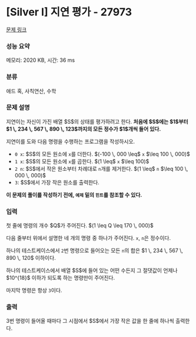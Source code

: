 # [Silver I] 지연 평가 - 27973 

[문제 링크](https://www.acmicpc.net/problem/27973) 

### 성능 요약

메모리: 2020 KB, 시간: 36 ms

### 분류

애드 혹, 사칙연산, 수학

### 문제 설명

<p>지연이는 자신이 가진 배열 $S$의 상태를 평가하려고 한다. <strong>처음에 $S$에는 $1$부터 $1 \, 234 \, 567 \, 890 \, 123$까지의 모든 정수가 $1$개씩 들어 있다.</strong></p>


<p>지연이를 도와 다음 명령을 수행하는 프로그램을 작성하시오.</p>

<ul>
	<li><code>0 x</code>: $S$의 모든 원소에 <code>x</code>를 더한다. $(-100 \, 000 \leq$ <code>x</code> $\leq 100 \, 000)$</li>
	<li><code>1 x</code>: $S$의 모든 원소에 <code>x</code>를 곱한다. $(1 \leq$ <code>x</code> $\leq 100)$</li>
	<li><code>2 n</code>: $S$에서 작은 원소부터 차례대로 <code>n</code>개를 제거한다. $(1 \leq$ <code>n</code> $\leq 100 \, 000 \, 000)$</li>
	<li><code>3</code>: $S$에서 가장 작은 원소를 출력한다.</li>
</ul>

<p><strong>이 문제의 풀이를 작성하기 전에, <code>예제</code> 밑의 <code>힌트</code>를 참조할 수 있다.</strong></p>

### 입력 

 <p>첫 줄에 명령의 개수 $Q$가 주어진다. $(1 \leq Q \leq 170 \, 000)$</p>

<p>다음 줄부터 위에서 설명한 네 개의 명령 중 하나가 주어진다. <code>x</code>, <code>n</code>은 정수이다.</p>

<p>하나의 테스트케이스에서 <code>2</code>번 명령으로 들어오는 모든 <code>n</code>의 합은 $1 \, 234 \, 567 \, 890 \, 120$ 이하이다.</p>

<p>하나의 테스트케이스에서 배열 $S$에 들어 있는 어떤 수든지 그 절댓값이 언제나 $10^{18}$ 이하가 되도록 하는 명령만이 주어진다.</p>

<p>마지막 명령은 항상 <code>3</code>이다.</p>

### 출력 

 <p>3번 명령이 들어올 때마다 그 시점에서 $S$에서 가장 작은 값을 한 줄에 하나씩 출력한다.</p>

